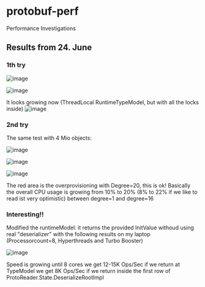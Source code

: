 # protobuf-perf
Performance Investigations

## Results from 24. June

### 1th try
![image](https://user-images.githubusercontent.com/10084630/175491542-88e7c2dd-d857-458f-897a-d21bdfc765c2.png)

![image](https://user-images.githubusercontent.com/10084630/175491627-cd8611dc-c6e7-49f1-997c-d3d9e0dbebe1.png)

It looks growing now (ThreadLocal RuntimeTypeModel, but with all the locks inside)
![image](https://user-images.githubusercontent.com/10084630/175491885-e520d931-64a7-4381-bfdc-0963ddb7a2fe.png)

### 2nd try
The same test with 4 Mio objects:

![image](https://user-images.githubusercontent.com/10084630/175501241-2a7985a1-2719-49c9-9116-80fb9a264205.png)

![image](https://user-images.githubusercontent.com/10084630/175502448-9b938b93-7ea9-4787-b649-1a5984d42e62.png)

![image](https://user-images.githubusercontent.com/10084630/175503446-6823576c-fe5f-4129-9bc5-ae9bfed0c882.png)

The red area is the overprovisioning with Degree=20, this is ok!
Basically the overall CPU usage is growing from 10% to 20% (8% to 22% if we like to read ist very optimistic) between degree=1 and degree=16

### Interesting!!

Modified the runtimeModel: it returns the provided InitValue withoud using real "deserializer" with the following results on my laptop (Processorcount=8, Hyperthreads and Turbo Booster)

![image](https://user-images.githubusercontent.com/10084630/175536394-a9ff208f-0c34-49e6-a8cd-c6e603cce7a5.png)

Speed is growing until 8 cores
we get 12-15K Ops/Sec if we return at TypeModel
we get 8K Ops/Sec if we return inside the first row of ProtoReader.State.DeserializeRootImpl
